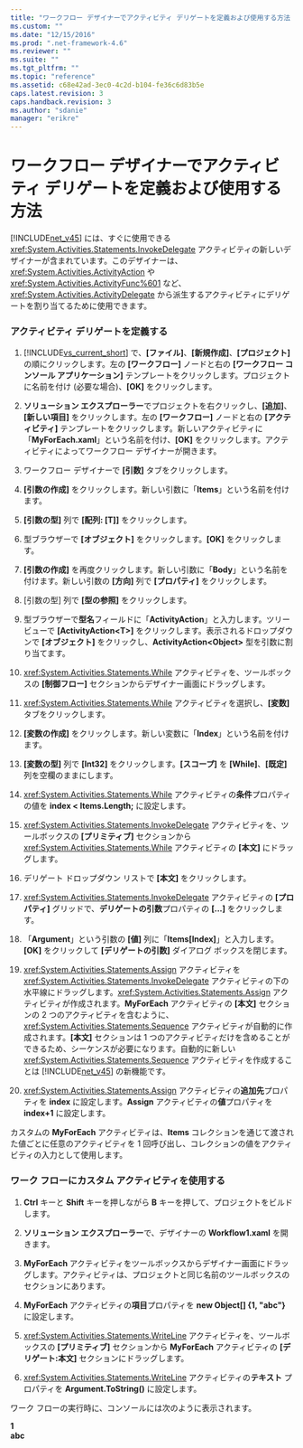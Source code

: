 ```yaml
---
title: "ワークフロー デザイナーでアクティビティ デリゲートを定義および使用する方法 | Microsoft Docs"
ms.custom: ""
ms.date: "12/15/2016"
ms.prod: ".net-framework-4.6"
ms.reviewer: ""
ms.suite: ""
ms.tgt_pltfrm: ""
ms.topic: "reference"
ms.assetid: c68e42ad-3ec0-4c2d-b104-fe36c6d83b5e
caps.latest.revision: 3
caps.handback.revision: 3
ms.author: "sdanie"
manager: "erikre"
---
```

# ワークフロー デザイナーでアクティビティ デリゲートを定義および使用する方法
[!INCLUDE[net_v45](../ide/includes/net_v45_md.md)] には、すぐに使用できる <xref:System.Activities.Statements.InvokeDelegate> アクティビティの新しいデザイナーが含まれています。このデザイナーは、<xref:System.Activities.ActivityAction> や <xref:System.Activities.ActivityFunc%601> など、<xref:System.Activities.ActivityDelegate> から派生するアクティビティにデリゲートを割り当てるために使用できます。  
  
### アクティビティ デリゲートを定義する  
  
1.  [!INCLUDE[vs_current_short](../code-quality/includes/vs_current_short_md.md)] で、**\[ファイル\]**、**\[新規作成\]**、**\[プロジェクト\]** の順にクリックします。左の **\[ワークフロー\]** ノードと右の **\[ワークフロー コンソール アプリケーション\]** テンプレートをクリックします。プロジェクトに名前を付け \(必要な場合\)、**\[OK\]** をクリックします。  
  
2.  **ソリューション エクスプローラー**でプロジェクトを右クリックし、**\[追加\]**、**\[新しい項目\]** をクリックします。左の **\[ワークフロー\]** ノードと右の **\[アクティビティ\]** テンプレートをクリックします。新しいアクティビティに「**MyForEach.xaml**」という名前を付け、**\[OK\]** をクリックします。アクティビティによってワークフロー デザイナーが開きます。  
  
3.  ワークフロー デザイナーで **\[引数\]** タブをクリックします。  
  
4.  **\[引数の作成\]** をクリックします。新しい引数に「**Items**」という名前を付けます。  
  
5.  **\[引数の型\]** 列で **\[配列: \[T\]\]** をクリックします。  
  
6.  型ブラウザーで **\[オブジェクト\]** をクリックします。**\[OK\]** をクリックします。  
  
7.  **\[引数の作成\]** を再度クリックします。新しい引数に「**Body**」という名前を付けます。新しい引数の **\[方向\]** 列で **\[プロパティ\]** をクリックします。  
  
8.  \[引数の型\] 列で **\[型の参照\]** をクリックします。  
  
9. 型ブラウザーで**型名**フィールドに「**ActivityAction**」と入力します。ツリー ビューで **\[ActivityAction\<T\>\]** をクリックします。表示されるドロップダウンで **\[オブジェクト\]** をクリックし、**ActivityAction\<Object\>** 型を引数に割り当てます。  
  
10. <xref:System.Activities.Statements.While> アクティビティを、ツールボックスの **\[制御フロー\]** セクションからデザイナー画面にドラッグします。  
  
11. <xref:System.Activities.Statements.While> アクティビティを選択し、**\[変数\]** タブをクリックします。  
  
12. **\[変数の作成\]** をクリックします。新しい変数に「**Index**」という名前を付けます。  
  
13. **\[変数の型\]** 列で **\[Int32\]** をクリックします。**\[スコープ\]** を **\[While\]**、**\[既定\]** 列を空欄のままにします。  
  
14. <xref:System.Activities.Statements.While> アクティビティの**条件**プロパティの値を **index \< Items.Length;** に設定します。  
  
15. <xref:System.Activities.Statements.InvokeDelegate> アクティビティを、ツールボックスの **\[プリミティブ\]** セクションから <xref:System.Activities.Statements.While> アクティビティの **\[本文\]** にドラッグします。  
  
16. デリゲート ドロップダウン リストで **\[本文\]** をクリックします。  
  
17. <xref:System.Activities.Statements.InvokeDelegate> アクティビティの **\[プロパティ\]** グリッドで、**デリゲートの引数**プロパティの **\[...\]** をクリックします。  
  
18. 「**Argument**」という引数の **\[値\]** 列に「**Items\[Index\]**」と入力します。**\[OK\]** をクリックして **\[デリゲートの引数\]** ダイアログ ボックスを閉じます。  
  
19. <xref:System.Activities.Statements.Assign> アクティビティを <xref:System.Activities.Statements.InvokeDelegate> アクティビティの下の水平線にドラッグします。<xref:System.Activities.Statements.Assign> アクティビティが作成されます。**MyForEach** アクティビティの **\[本文\]** セクションの 2 つのアクティビティを含むように、<xref:System.Activities.Statements.Sequence> アクティビティが自動的に作成されます。**\[本文\]** セクションは 1 つのアクティビティだけを含めることができるため、シーケンスが必要になります。自動的に新しい <xref:System.Activities.Statements.Sequence> アクティビティを作成することは [!INCLUDE[net_v45](../ide/includes/net_v45_md.md)] の新機能です。  
  
20. <xref:System.Activities.Statements.Assign> アクティビティの**追加先**プロパティを **index** に設定します。**Assign** アクティビティの**値**プロパティを **index\+1** に設定します。  
  
 カスタムの **MyForEach** アクティビティは、**Items** コレクションを通じて渡された値ごとに任意のアクティビティを 1 回呼び出し、コレクションの値をアクティビティの入力として使用します。  
  
### ワーク フローにカスタム アクティビティを使用する  
  
1.  **Ctrl** キーと **Shift** キーを押しながら **B** キーを押して、プロジェクトをビルドします。  
  
2.  **ソリューション エクスプローラー**で、デザイナーの **Workflow1.xaml** を開きます。  
  
3.  **MyForEach** アクティビティをツールボックスからデザイナー画面にドラッグします。アクティビティは、プロジェクトと同じ名前のツールボックスのセクションにあります。  
  
4.  **MyForEach** アクティビティの**項目**プロパティを **new Object\[\] {1, "abc"}** に設定します。  
  
5.  <xref:System.Activities.Statements.WriteLine> アクティビティを、ツールボックスの **\[プリミティブ\]** セクションから **MyForEach** アクティビティの **\[デリゲート:本文\]** セクションにドラッグします。  
  
6.  <xref:System.Activities.Statements.WriteLine> アクティビティの**テキスト** プロパティを **Argument.ToString\(\)** に設定します。  
  
 ワーク フローの実行時に、コンソールには次のように表示されます。  
  
 **1**   
**abc**